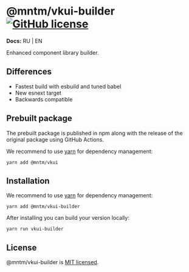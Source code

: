 # @mntm/vkui-builder [![GitHub license](https://img.shields.io/badge/license-MIT-blue.svg)](https://github.com/maxi-team/vkui-builder/blob/master/LICENSE) 

**Docs:** RU | EN

Enhanced component library builder.

## Differences

- Fastest build with esbuild and tuned babel
- New esnext target
- Backwards compatible

## Prebuilt package

The prebuilt package is published in npm along with the release of the original package using GitHub Actions.

We recommend to use [yarn](https://classic.yarnpkg.com/en/docs/install/) for dependency management:

```shell
yarn add @mntm/vkui
```

## Installation

We recommend to use [yarn](https://classic.yarnpkg.com/en/docs/install/) for dependency management:

```shell
yarn add @mntm/vkui-builder
```

After installing you can build your version locally:

```shell
yarn run vkui-builder
```

## License

@mntm/vkui-builder is [MIT licensed](./LICENSE).

